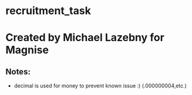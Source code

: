 # recruitment_task
# Created by Michael Lazebny for Magnise

## Notes:
- decimal is used for money to prevent known issue :) (.000000004,etc.)

